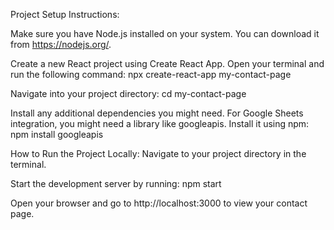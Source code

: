 
 Project Setup Instructions:

Make sure you have Node.js installed on your system. You can download it from https://nodejs.org/.

Create a new React project using Create React App. Open your terminal and run the following command:
npx create-react-app my-contact-page

 Navigate into your project directory:
cd my-contact-page

 Install any additional dependencies you might need. For Google Sheets integration, you might need a library like googleapis. Install it using npm:
npm install googleapis

 How to Run the Project Locally:
Navigate to your project directory in the terminal.

Start the development server by running:
npm start

 Open your browser and go to http://localhost:3000 to view your contact page.
